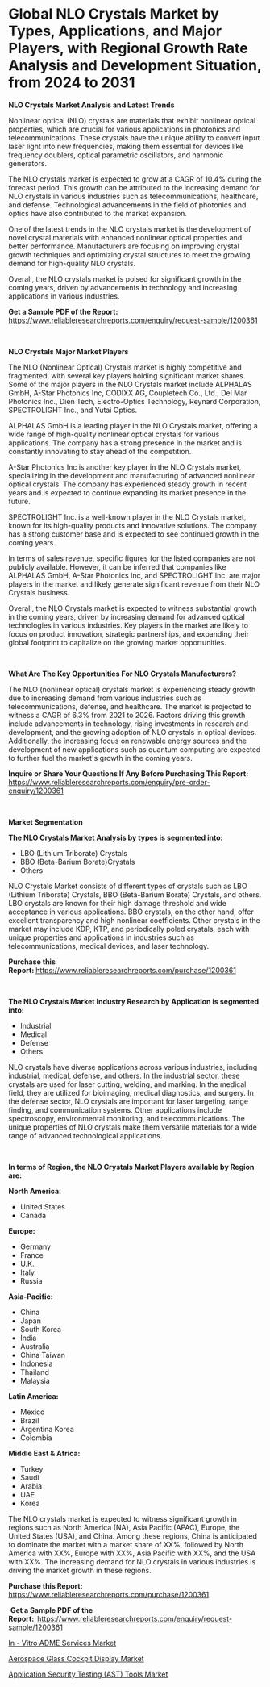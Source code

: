<p><h1>Global NLO Crystals Market by Types, Applications, and Major Players, with Regional Growth Rate Analysis and Development Situation, from 2024 to 2031</h1></p><p><strong>NLO Crystals Market Analysis and Latest Trends</strong></p>
<p><p>Nonlinear optical (NLO) crystals are materials that exhibit nonlinear optical properties, which are crucial for various applications in photonics and telecommunications. These crystals have the unique ability to convert input laser light into new frequencies, making them essential for devices like frequency doublers, optical parametric oscillators, and harmonic generators.</p><p>The NLO crystals market is expected to grow at a CAGR of 10.4% during the forecast period. This growth can be attributed to the increasing demand for NLO crystals in various industries such as telecommunications, healthcare, and defense. Technological advancements in the field of photonics and optics have also contributed to the market expansion.</p><p>One of the latest trends in the NLO crystals market is the development of novel crystal materials with enhanced nonlinear optical properties and better performance. Manufacturers are focusing on improving crystal growth techniques and optimizing crystal structures to meet the growing demand for high-quality NLO crystals.</p><p>Overall, the NLO crystals market is poised for significant growth in the coming years, driven by advancements in technology and increasing applications in various industries.</p></p>
<p><strong>Get a Sample PDF of the Report:&nbsp;</strong> <a href="https://www.reliableresearchreports.com/enquiry/request-sample/1200361">https://www.reliableresearchreports.com/enquiry/request-sample/1200361</a></p>
<p>&nbsp;</p>
<p><strong>NLO Crystals Major Market Players</strong></p>
<p><p>The NLO (Nonlinear Optical) Crystals market is highly competitive and fragmented, with several key players holding significant market shares. Some of the major players in the NLO Crystals market include ALPHALAS GmbH, A-Star Photonics Inc, CODIXX AG, Coupletech Co., Ltd., Del Mar Photonics Inc., Dien Tech, Electro-Optics Technology, Reynard Corporation, SPECTROLIGHT Inc., and Yutai Optics.</p><p>ALPHALAS GmbH is a leading player in the NLO Crystals market, offering a wide range of high-quality nonlinear optical crystals for various applications. The company has a strong presence in the market and is constantly innovating to stay ahead of the competition. </p><p>A-Star Photonics Inc is another key player in the NLO Crystals market, specializing in the development and manufacturing of advanced nonlinear optical crystals. The company has experienced steady growth in recent years and is expected to continue expanding its market presence in the future.</p><p>SPECTROLIGHT Inc. is a well-known player in the NLO Crystals market, known for its high-quality products and innovative solutions. The company has a strong customer base and is expected to see continued growth in the coming years.</p><p>In terms of sales revenue, specific figures for the listed companies are not publicly available. However, it can be inferred that companies like ALPHALAS GmbH, A-Star Photonics Inc, and SPECTROLIGHT Inc. are major players in the market and likely generate significant revenue from their NLO Crystals business.</p><p>Overall, the NLO Crystals market is expected to witness substantial growth in the coming years, driven by increasing demand for advanced optical technologies in various industries. Key players in the market are likely to focus on product innovation, strategic partnerships, and expanding their global footprint to capitalize on the growing market opportunities.</p></p>
<p>&nbsp;</p>
<p><strong>What Are The Key Opportunities For NLO Crystals Manufacturers?</strong></p>
<p><p>The NLO (nonlinear optical) crystals market is experiencing steady growth due to increasing demand from various industries such as telecommunications, defense, and healthcare. The market is projected to witness a CAGR of 6.3% from 2021 to 2026. Factors driving this growth include advancements in technology, rising investments in research and development, and the growing adoption of NLO crystals in optical devices. Additionally, the increasing focus on renewable energy sources and the development of new applications such as quantum computing are expected to further fuel the market's growth in the coming years.</p></p>
<p><strong>Inquire or Share Your Questions If Any Before Purchasing This Report:</strong> <a href="https://www.reliableresearchreports.com/enquiry/pre-order-enquiry/1200361">https://www.reliableresearchreports.com/enquiry/pre-order-enquiry/1200361</a></p>
<p>&nbsp;</p>
<p><strong>Market Segmentation</strong></p>
<p><strong>The NLO Crystals Market Analysis by types is segmented into:</strong></p>
<p><ul><li>LBO (Lithium Triborate) Crystals</li><li>BBO (Beta-Barium Borate)Crystals</li><li>Others</li></ul></p>
<p><p>NLO Crystals Market consists of different types of crystals such as LBO (Lithium Triborate) Crystals, BBO (Beta-Barium Borate) Crystals, and others. LBO crystals are known for their high damage threshold and wide acceptance in various applications. BBO crystals, on the other hand, offer excellent transparency and high nonlinear coefficients. Other crystals in the market may include KDP, KTP, and periodically poled crystals, each with unique properties and applications in industries such as telecommunications, medical devices, and laser technology.</p></p>
<p><strong>Purchase this Report:&nbsp;</strong><a href="https://www.reliableresearchreports.com/purchase/1200361">https://www.reliableresearchreports.com/purchase/1200361</a></p>
<p>&nbsp;</p>
<p><strong>The NLO Crystals Market Industry Research by Application is segmented into:</strong></p>
<p><ul><li>Industrial</li><li>Medical</li><li>Defense</li><li>Others</li></ul></p>
<p><p>NLO crystals have diverse applications across various industries, including industrial, medical, defense, and others. In the industrial sector, these crystals are used for laser cutting, welding, and marking. In the medical field, they are utilized for bioimaging, medical diagnostics, and surgery. In the defense sector, NLO crystals are important for laser targeting, range finding, and communication systems. Other applications include spectroscopy, environmental monitoring, and telecommunications. The unique properties of NLO crystals make them versatile materials for a wide range of advanced technological applications.</p></p>
<p>&nbsp;</p>
<p><strong>In terms of Region, the NLO Crystals Market Players available by Region are:</strong></p>
<p>
    <p> <strong> North America: </strong>
        <ul>
            <li>United States</li>
            <li>Canada</li>
        </ul>
        </p> 
    <p> <strong> Europe: </strong>
        <ul>
            <li>Germany</li>
            <li>France</li>
            <li>U.K.</li>
            <li>Italy</li>
            <li>Russia</li>
        </ul>
        </p> 
    <p> <strong> Asia-Pacific: </strong>
        <ul>
            <li>China</li>
            <li>Japan</li>
            <li>South Korea</li>
            <li>India</li>
            <li>Australia</li>
            <li>China Taiwan</li>
            <li>Indonesia</li>
            <li>Thailand</li>
            <li>Malaysia</li>
        </ul>
        </p> 
    <p> <strong> Latin America: </strong>
        <ul>
            <li>Mexico</li>
            <li>Brazil</li>
            <li>Argentina Korea</li>
            <li>Colombia</li>
        </ul>
        </p> 
    <p> <strong> Middle East & Africa: </strong>
        <ul>
            <li>Turkey</li>
            <li>Saudi</li>
            <li>Arabia</li>
            <li>UAE</li>
            <li>Korea</li>
        </ul>
    </p>
    </p>
<p><p>The NLO crystals market is expected to witness significant growth in regions such as North America (NA), Asia Pacific (APAC), Europe, the United States (USA), and China. Among these regions, China is anticipated to dominate the market with a market share of XX%, followed by North America with XX%, Europe with XX%, Asia Pacific with XX%, and the USA with XX%. The increasing demand for NLO crystals in various industries is driving the market growth in these regions.</p></p>
<p><strong>Purchase this Report: </strong><a href="https://www.reliableresearchreports.com/purchase/1200361">https://www.reliableresearchreports.com/purchase/1200361</a></p>
<p>&nbsp;<strong>Get a Sample PDF of the Report:&nbsp;&nbsp;</strong><a href="https://www.reliableresearchreports.com/enquiry/request-sample/1200361">https://www.reliableresearchreports.com/enquiry/request-sample/1200361</a></p>
<p><strong></strong></p>
<p><p><a href="https://view.publitas.com/reportprime-1/global-in-vitro-adme-services-market-size-and-market-trends-insights-and-projections-from-2023-to-2030/">In - Vitro ADME Services Market</a></p><p><a href="https://view.publitas.com/reportprime-1/aerospace-glass-cockpit-display-market-research-report-forecasted-for-period-from-2023-2030-by-market-type-market-application-and-region/">Aerospace Glass Cockpit Display Market</a></p><p><a href="https://view.publitas.com/reportprime-1/application-security-testing-ast-tools-market-size-furnishes-valuable-information-encompassing-market-share-market-trends-and-projections-spanning-from-2023-to-2030/">Application Security Testing (AST) Tools Market</a></p></p>